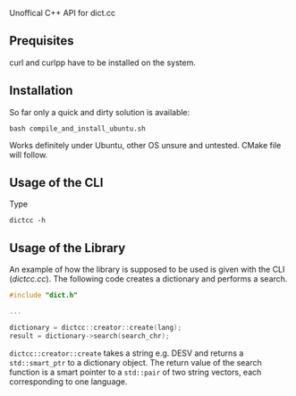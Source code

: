 Unoffical C++ API for dict.cc

## Prequisites
curl and curlpp have to be installed on the system.

## Installation

So far only a quick and dirty solution is available:

    bash compile_and_install_ubuntu.sh

Works definitely under Ubuntu, other OS unsure and untested. CMake file will follow.

## Usage of the CLI

Type

    dictcc -h

## Usage of the Library
An example of how the library is supposed to be used is given with the CLI (*dictcc.cc*).  The following
code creates a dictionary and performs a search.

```c++
#include "dict.h"

...

dictionary = dictcc::creator::create(lang);
result = dictionary->search(search_chr);
```

`dictcc::creator::create` takes a string e.g. DESV and returns a
`std::smart_ptr` to a dictionary object.  The return value of the search
function is a smart pointer to a `std::pair` of two string vectors, each
corresponding to one language.
